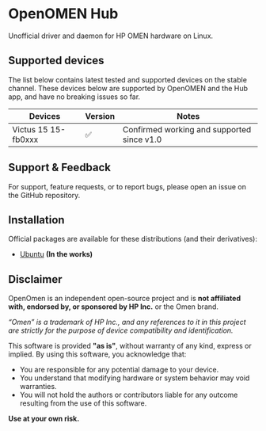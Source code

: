 # OpenOMEN Hub
Unofficial driver and daemon for HP OMEN hardware on Linux.

## Supported devices
The list below contains latest tested and supported devices on the stable channel. These devices below are supported by OpenOMEN and the Hub app, and have no breaking issues so far.

| Devices     | Version | Notes                                   |
|------------------|---------|-----------------------------------------|
| Victus 15 15-fb0xxx | ✅ | Confirmed working and supported since v1.0       |

## Support & Feedback
For support, feature requests, or to report bugs, please open an issue on the GitHub repository.

## Installation
Official packages are available for these distributions (and their derivatives):

- [Ubuntu](releases/) **(In the works)**


## Disclaimer

OpenOmen is an independent open-source project and is **not affiliated with, endorsed by, or sponsored by HP Inc.** or the Omen brand.

*“Omen” is a trademark of HP Inc., and any references to it in this project are strictly for the purpose of device compatibility and identification.*

This software is provided **"as is"**, without warranty of any kind, express or implied. By using this software, you acknowledge that:

- You are responsible for any potential damage to your device.
- You understand that modifying hardware or system behavior may void warranties.
- You will not hold the authors or contributors liable for any outcome resulting from the use of this software.

**Use at your own risk.**
